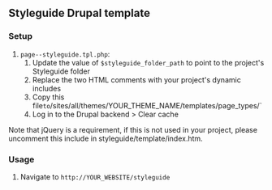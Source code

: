 ## Styleguide Drupal template

### Setup

1. `page--styleguide.tpl.php`:
	1. Update the value of `$styleguide_folder_path` to point to the project's Styleguide folder
	1. Replace the two HTML comments with your project's dynamic includes
	1. Copy this file` to `/sites/all/themes/YOUR_THEME_NAME/templates/page_types/`
	1. Log in to the Drupal backend > Clear cache

Note that jQuery is a requirement, if this is not used in your project, please uncomment this include in styleguide/template/index.htm.

### Usage

1. Navigate to `http://YOUR_WEBSITE/styleguide`
